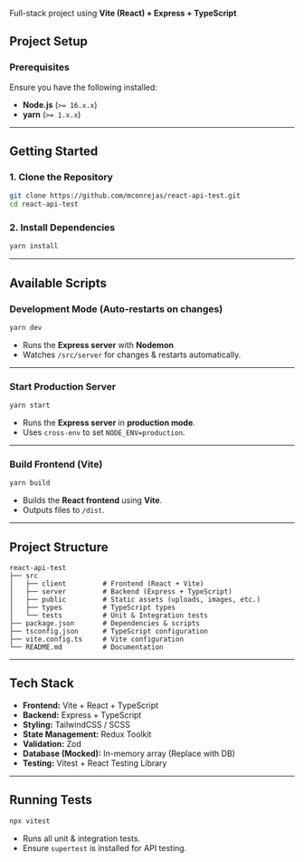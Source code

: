 Full-stack project using **Vite (React) + Express + TypeScript**  

## **Project Setup**

### **Prerequisites**
Ensure you have the following installed:
- **Node.js** (`>= 16.x.x`)
- **yarn** (`>= 1.x.x`)

---

## **Getting Started**

### **1. Clone the Repository**
```sh
git clone https://github.com/mconrejas/react-api-test.git
cd react-api-test
```

### **2️. Install Dependencies**
```sh
yarn install
```

---

## **Available Scripts**

### **Development Mode (Auto-restarts on changes)**
```sh
yarn dev
```
- Runs the **Express server** with **Nodemon**
- Watches `/src/server` for changes & restarts automatically.

---

### **Start Production Server**
```sh
yarn start
```
- Runs the **Express server** in **production mode**.
- Uses `cross-env` to set `NODE_ENV=production`.

---

### **Build Frontend (Vite)**
```sh
yarn build
```
- Builds the **React frontend** using **Vite**.
- Outputs files to `/dist`.

---

## **Project Structure**
```
react-api-test
├── src
│   ├── client         # Frontend (React + Vite)
│   ├── server         # Backend (Express + TypeScript)
│   ├── public         # Static assets (uploads, images, etc.)
│   ├── types          # TypeScript types
│   └── tests          # Unit & Integration tests
├── package.json       # Dependencies & scripts
├── tsconfig.json      # TypeScript configuration
├── vite.config.ts     # Vite configuration
└── README.md          # Documentation
```
---

## **Tech Stack**
- **Frontend:** Vite + React + TypeScript
- **Backend:** Express + TypeScript
- **Styling:** TailwindCSS / SCSS
- **State Management:** Redux Toolkit
- **Validation:** Zod
- **Database (Mocked):** In-memory array (Replace with DB)
- **Testing:** Vitest + React Testing Library

---

## **Running Tests**
```sh
npx vitest
```
- Runs all unit & integration tests.
- Ensure `supertest` is installed for API testing.